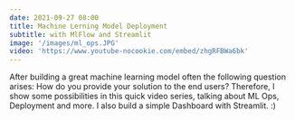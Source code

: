 ```yaml
---
date: 2021-09-27 08:00
title: Machine Lerning Model Deployment
subtitle: with MlFlow and Streamlit
image: '/images/ml_ops.JPG'
video: 'https://www.youtube-nocookie.com/embed/zhgRFBWa6bk'
---
```


After building a great machine learning model often the following question arises: How do you provide your solution to the end users? Therefore, I show some possibilities in this quick video series, talking about ML Ops, Deployment and more. I also build a simple Dashboard with Streamlit. :)